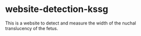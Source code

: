 # website-detection-kssg
This is a website to detect and measure the width of the nuchal translucency of the fetus.
